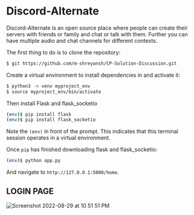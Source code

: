 # Discord-Alternate
Discord-Alternate is an open source place where people can create their servers with friends or family and chat or talk with them. Further you can have multiple audio and chat channels for different contexts.

The first thing to do is to clone the repository:

```sh
$ git https://github.com/m-shreyansh/CP-Solution-Discussion.git
```

Create a virtual environment to install dependencies in and activate it:

```sh
$ python3 -m venv myproject_env
$ source myproject_env/bin/activate
```

Then install Flask and flask_socketio

```sh
(env)$ pip install flask
(env)$ pip install flask_socketio
```
Note the `(env)` in front of the prompt. This indicates that this terminal
session operates in a virtual environment.

Once `pip` has finished downloading flask and flask_socketio:
```sh
(env)$ python app.py
```
And navigate to `http://127.0.0.1:5000/home`.




## LOGIN PAGE
![Screenshot 2022-08-29 at 10 51 51 PM](https://user-images.githubusercontent.com/72565175/187259976-fc94eac8-a09e-46c9-ae98-962cd9012072.png)


